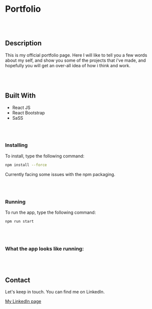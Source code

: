 
# Portfolio
<br> </br>


## Description

This is my official portfolio page. Here I will like to tell you a few words about my self, and show you some of the projects that i've made, and hopefully you will get an over-all idea of how i think and work. 

<br> </br>

## Built With

- React JS
- React Bootstrap
- SaSS

<br> </br>


### Installing

To install, type the following command: 

```bash
npm install --force
```

Currently facing some issues with the npm packaging. 

<br> </br>


### Running

To run the app, type the following command:

```bash
npm run start
```

<br> </br>


### What the app looks like running: 



<br> </br>


## Contact

Let's keep in touch. You can find me on LinkedIn.

[My LinkedIn page](https://www.linkedin.com/in/yunus-talay-324074191/)



